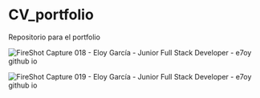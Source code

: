 # CV_portfolio
Repositorio para el portfolio

![FireShot Capture 018 - Eloy García - Junior Full Stack Developer - e7oy github io](https://github.com/user-attachments/assets/bd1dc58c-7a2a-497c-87d0-863cecd0e0c5)


![FireShot Capture 019 - Eloy García - Junior Full Stack Developer - e7oy github io](https://github.com/user-attachments/assets/f427547a-424f-4455-8aa0-c8cd75b61ad0)
